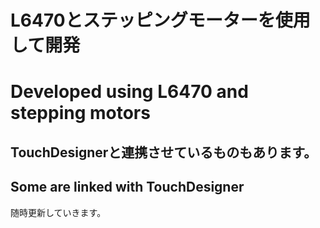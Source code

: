# L6470とステッピングモーターを使用して開発
# Developed using L6470 and stepping motors

## TouchDesignerと連携させているものもあります。
## Some are linked with TouchDesigner

随時更新していきます。